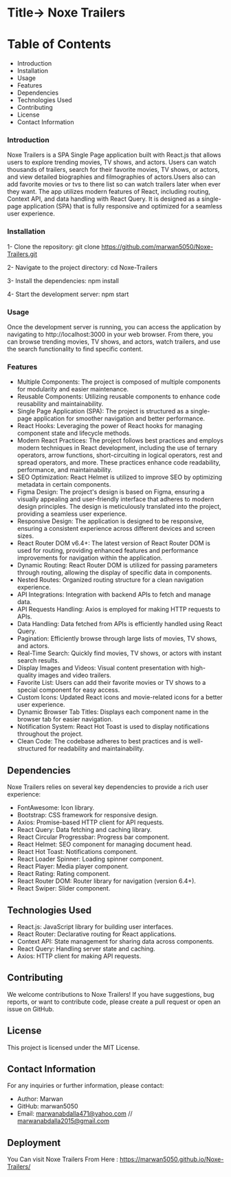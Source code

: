 # Title-> Noxe Trailers

# Table of Contents

- Introduction
- Installation
- Usage
- Features
- Dependencies
- Technologies Used
- Contributing
- License
- Contact Information

### Introduction

Noxe Trailers is a SPA Single Page application built with React.js that allows users to explore trending movies, TV shows, and actors. Users can watch thousands of trailers, search for their favorite movies, TV shows, or actors, and view detailed biographies and filmographies of actors.Users also can add favorite movies or tvs to there list so can watch trailers later when ever they want. The app utilizes modern features of React, including routing, Context API, and data handling with React Query. It is designed as a single-page application (SPA) that is fully responsive and optimized for a seamless user experience.



### Installation

1- Clone the repository:
   git clone https://github.com/marwan5050/Noxe-Trailers.git

2- Navigate to the project directory:
   cd Noxe-Trailers

3- Install the dependencies:
   npm install
   
4- Start the development server:
   npm start   



### Usage

Once the development server is running, you can access the application by navigating to
http://localhost:3000 in your web browser.
From there, you can browse trending movies, TV shows, and actors, watch trailers, and use the search functionality to find specific content.



### Features

- Multiple Components: The project is composed of multiple components for modularity and easier maintenance.
- Reusable Components: Utilizing reusable components to enhance code reusability and maintainability.
- Single Page Application (SPA): The project is structured as a single-page application for smoother navigation and better performance.
- React Hooks: Leveraging the power of React hooks for managing component state and lifecycle methods.
- Modern React Practices: The project follows best practices and employs modern techniques in React development, including the use of ternary operators, arrow functions, short-circuiting in 
  logical operators, rest and spread operators, and more. These practices enhance code readability, performance, and maintainability.
- SEO Optimization: React Helmet is utilized to improve SEO by optimizing metadata in certain components.
- Figma Design: The project's design is based on Figma, ensuring a visually appealing and user-friendly interface that adheres to modern design principles. The design is meticulously 
  translated into the project, providing a seamless user experience.
- Responsive Design: The application is designed to be responsive, ensuring a consistent experience across different devices and screen sizes.
- React Router DOM v6.4+: The latest version of React Router DOM is used for routing, providing enhanced features and performance improvements for navigation within the application.
- Dynamic Routing: React Router DOM is utilized for passing parameters through routing, allowing the display of specific data in components.
- Nested Routes: Organized routing structure for a clean navigation experience.
- API Integrations: Integration with backend APIs to fetch and manage data.
- API Requests Handling: Axios is employed for making HTTP requests to APIs.
- Data Handling: Data fetched from APIs is efficiently handled using React Query.
- Pagination: Efficiently browse through large lists of movies, TV shows, and actors.
- Real-Time Search: Quickly find movies, TV shows, or actors with instant search results.
- Display Images and Videos: Visual content presentation with high-quality images and video trailers.
- Favorite List: Users can add their favorite movies or TV shows to a special component for easy access.
- Custom Icons: Updated React icons and movie-related icons for a better user experience.
- Dynamic Browser Tab Titles: Displays each component name in the browser tab for easier navigation.
- Notification System: React Hot Toast is used to display notifications throughout the project.
- Clean Code: The codebase adheres to best practices and is well-structured for readability and maintainability.    



## Dependencies

Noxe Trailers relies on several key dependencies to provide a rich user experience:

- FontAwesome: Icon library.
- Bootstrap: CSS framework for responsive design.
- Axios: Promise-based HTTP client for API requests.
- React Query: Data fetching and caching library.
- React Circular Progressbar: Progress bar component.
- React Helmet: SEO component for managing document head.
- React Hot Toast: Notifications component.
- React Loader Spinner: Loading spinner component.
- React Player: Media player component.
- React Rating: Rating component.
- React Router DOM: Router library for navigation (version 6.4+).
- React Swiper: Slider component.

## Technologies Used

- React.js: JavaScript library for building user interfaces.
- React Router: Declarative routing for React applications.
- Context API: State management for sharing data across components.
- React Query: Handling server state and caching.
- Axios: HTTP client for making API requests.


## Contributing

We welcome contributions to Noxe Trailers! If you have suggestions, bug reports, or want to contribute code, please create a pull request or open an issue on GitHub.

## License

This project is licensed under the MIT License.

## Contact Information

For any inquiries or further information, please contact:

- Author: Marwan
- GitHub: marwan5050
- Email: marwanabdalla471@yahoo.com // marwanabdalla2015@gmail.com

## Deployment

You Can visit Noxe Trailers From Here : https://marwan5050.github.io/Noxe-Trailers/


